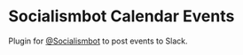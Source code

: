 # Socialismbot Calendar Events

Plugin for [@Socialismbot](https://github.com/BostonDSA/socialismbot) to post events to Slack.
